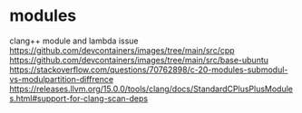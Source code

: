 # modules
clang++ module and lambda issue
https://github.com/devcontainers/images/tree/main/src/cpp
https://github.com/devcontainers/images/tree/main/src/base-ubuntu
https://stackoverflow.com/questions/70762898/c-20-modules-submodul-vs-modulpartition-diffrence
https://releases.llvm.org/15.0.0/tools/clang/docs/StandardCPlusPlusModules.html#support-for-clang-scan-deps
